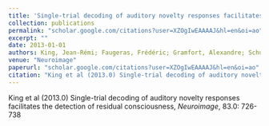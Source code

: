 ```yaml
---
title: 'Single-trial decoding of auditory novelty responses facilitates the detection of residual consciousness'
collection: publications
permalink: "scholar.google.com/citations?user=XZOgIwEAAAAJ&hl=en&oi=ao"
excerpt: ""
date: 2013-01-01
authors: King, Jean-Rémi; Faugeras, Frédéric; Gramfort, Alexandre; Schurger, Aaron; El Karoui, Imen; Sitt, JD; Rohaut, Benjamin; Wacongne, C; Labyt, E; Bekinschtein, Tristan; 
venue: "Neuroimage"
paperurl: "scholar.google.com/citations?user=XZOgIwEAAAAJ&hl=en&oi=ao"
citation: "King et al (2013.0) Single-trial decoding of auditory novelty responses facilitates the detection of residual consciousness, <i>Neuroimage</i>, 83.0: 726-738"
---
```

King et al (2013.0) Single-trial decoding of auditory novelty responses facilitates the detection of residual consciousness, <i>Neuroimage</i>, 83.0: 726-738
